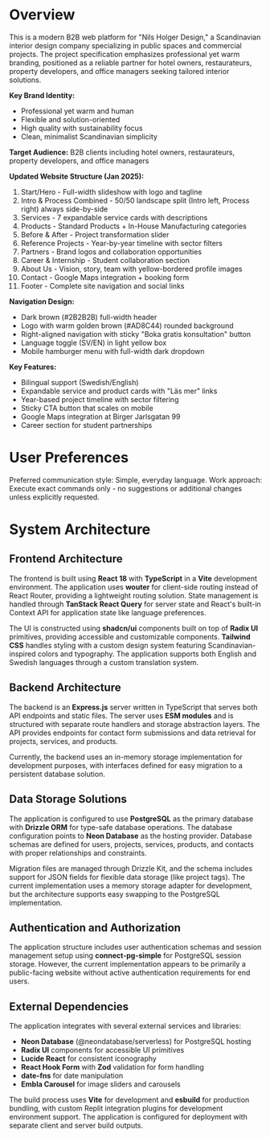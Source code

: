 # Overview

This is a modern B2B web platform for "Nils Holger Design," a Scandinavian interior design company specializing in public spaces and commercial projects. The project specification emphasizes professional yet warm branding, positioned as a reliable partner for hotel owners, restaurateurs, property developers, and office managers seeking tailored interior solutions.

**Key Brand Identity:**
- Professional yet warm and human
- Flexible and solution-oriented  
- High quality with sustainability focus
- Clean, minimalist Scandinavian simplicity

**Target Audience:** B2B clients including hotel owners, restaurateurs, property developers, and office managers

**Updated Website Structure (Jan 2025):**
1. Start/Hero - Full-width slideshow with logo and tagline
2. Intro & Process Combined - 50/50 landscape split (Intro left, Process right) always side-by-side
3. Services - 7 expandable service cards with descriptions
4. Products - Standard Products + In-House Manufacturing categories
5. Before & After - Project transformation slider
6. Reference Projects - Year-by-year timeline with sector filters
7. Partners - Brand logos and collaboration opportunities
8. Career & Internship - Student collaboration section
9. About Us - Vision, story, team with yellow-bordered profile images
10. Contact - Google Maps integration + booking form
11. Footer - Complete site navigation and social links

**Navigation Design:**
- Dark brown (#2B2B2B) full-width header
- Logo with warm golden brown (#AD8C44) rounded background
- Right-aligned navigation with sticky "Boka gratis konsultation" button
- Language toggle (SV/EN) in light yellow box
- Mobile hamburger menu with full-width dark dropdown

**Key Features:**
- Bilingual support (Swedish/English)
- Expandable service and product cards with "Läs mer" links
- Year-based project timeline with sector filtering
- Sticky CTA button that scales on mobile
- Google Maps integration at Birger Jarlsgatan 99
- Career section for student partnerships

# User Preferences

Preferred communication style: Simple, everyday language.
Work approach: Execute exact commands only - no suggestions or additional changes unless explicitly requested.

# System Architecture

## Frontend Architecture
The frontend is built using **React 18** with **TypeScript** in a **Vite** development environment. The application uses **wouter** for client-side routing instead of React Router, providing a lightweight routing solution. State management is handled through **TanStack React Query** for server state and React's built-in Context API for application state like language preferences.

The UI is constructed using **shadcn/ui** components built on top of **Radix UI** primitives, providing accessible and customizable components. **Tailwind CSS** handles styling with a custom design system featuring Scandinavian-inspired colors and typography. The application supports both English and Swedish languages through a custom translation system.

## Backend Architecture
The backend is an **Express.js** server written in TypeScript that serves both API endpoints and static files. The server uses **ESM modules** and is structured with separate route handlers and storage abstraction layers. The API provides endpoints for contact form submissions and data retrieval for projects, services, and products.

Currently, the backend uses an in-memory storage implementation for development purposes, with interfaces defined for easy migration to a persistent database solution.

## Data Storage Solutions
The application is configured to use **PostgreSQL** as the primary database with **Drizzle ORM** for type-safe database operations. The database configuration points to **Neon Database** as the hosting provider. Database schemas are defined for users, projects, services, products, and contacts with proper relationships and constraints.

Migration files are managed through Drizzle Kit, and the schema includes support for JSON fields for flexible data storage (like project tags). The current implementation uses a memory storage adapter for development, but the architecture supports easy swapping to the PostgreSQL implementation.

## Authentication and Authorization
The application structure includes user authentication schemas and session management setup using **connect-pg-simple** for PostgreSQL session storage. However, the current implementation appears to be primarily a public-facing website without active authentication requirements for end users.

## External Dependencies
The application integrates with several external services and libraries:

- **Neon Database** (@neondatabase/serverless) for PostgreSQL hosting
- **Radix UI** components for accessible UI primitives
- **Lucide React** for consistent iconography
- **React Hook Form** with **Zod** validation for form handling
- **date-fns** for date manipulation
- **Embla Carousel** for image sliders and carousels

The build process uses **Vite** for development and **esbuild** for production bundling, with custom Replit integration plugins for development environment support. The application is configured for deployment with separate client and server build outputs.